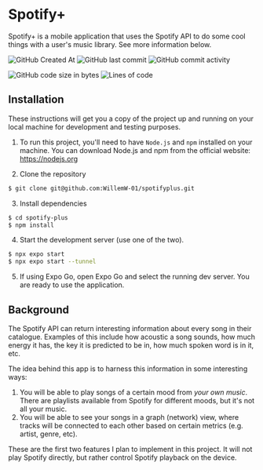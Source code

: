 # Spotify+

Spotify+ is a mobile application that uses the Spotify API to do some cool
things with a user's music library. See more information below.

![GitHub Created At](https://img.shields.io/github/created-at/willemw-01/spotifyplus)
![GitHub last commit](https://img.shields.io/github/last-commit/willemw-01/spotifyplus)
![GitHub commit activity](https://img.shields.io/github/commit-activity/t/willemw-01/spotifyplus)

![GitHub code size in bytes](https://img.shields.io/github/languages/code-size/willemw-01/spotifyplus)
![Lines of code](https://img.shields.io/tokei/lines/github/willemw-01/spotifyplus)

## Installation

These instructions will get you a copy of the project up and running on your
local machine for development and testing purposes.

1. To run this project, you'll need to have `Node.js` and `npm` installed on
   your machine. You can download Node.js and npm from the official website:
   https://nodejs.org

2. Clone the repository

```bash
$ git clone git@github.com:WillemW-01/spotifyplus.git
```

3. Install dependencies

```bash
$ cd spotify-plus
$ npm install
```

4. Start the development server (use one of the two).

```bash
$ npx expo start
$ npx expo start --tunnel
```

5. If using Expo Go, open Expo Go and select the running dev server. You are
   ready to use the application.

## Background

The Spotify API can return interesting information about every song in their
catalogue. Examples of this include how acoustic a song sounds, how much energy
it has, the key it is predicted to be in, how much spoken word is in it, etc.

The idea behind this app is to harness this information in some interesting
ways:

1. You will be able to play songs of a certain mood from _your own music_. There
   are playlists available from Spotify for different moods, but it's not all
   your music.
1. You will be able to see your songs in a graph (network) view, where tracks
   will be connected to each other based on certain metrics (e.g. artist, genre,
   etc).

These are the first two features I plan to implement in this project. It will
not play Spotify directly, but rather control Spotify playback on the device.
